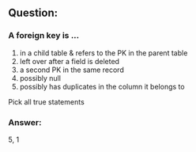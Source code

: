 ## Question:

### A foreign key is ...

1. in a child table & refers to the PK in the parent table
2. left over after a field is deleted
3. a second PK in the same record
4. possibly null
5. possibly has duplicates in the column it belongs to

Pick all true statements

### Answer:
5, 1